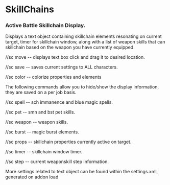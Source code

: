 # SkillChains
### Active Battle Skillchain Display.

Displays a text object containing skillchain elements resonating on current target, timer for skillchain window,
along with a list of weapon skills that can skillchain based on the weapon you have currently equipped. 

//sc move    -- displays text box click and drag it to desired location.

//sc save    -- saves current settings to ALL characters.

//sc color    -- colorize properties and elements

The following commands allow you to hide/show the display information, they are saved on a per job basis.

//sc spell      -- sch immanence and blue magic spells.

//sc pet      -- smn and bst pet skills.

//sc weapon       -- weapon skills.

//sc burst        -- magic burst elements.

//sc props   -- skillchain properties currently active on target.

//sc timer        -- skillchain window timer.

//sc step         -- current weaponskill step information.

More settings related to text object can be found within the settings.xml, generated on addon load
